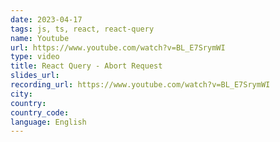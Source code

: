 ```yaml
---
date: 2023-04-17
tags: js, ts, react, react-query
name: Youtube
url: https://www.youtube.com/watch?v=BL_E7SrymWI
type: video
title: React Query - Abort Request
slides_url:
recording_url: https://www.youtube.com/watch?v=BL_E7SrymWI
city:
country:
country_code:
language: English
---
```

